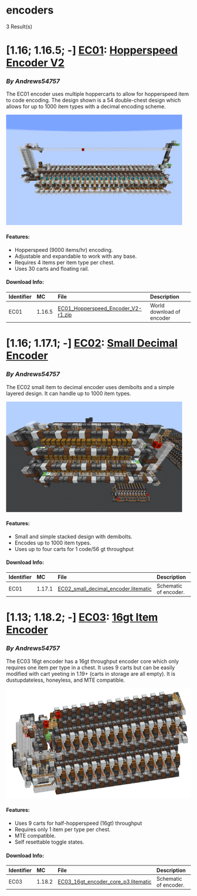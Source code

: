 # encoders
3 Result(s)

# [1.16; 1.16.5; -] [EC01](EC01%20Hopperspeed%20Encoder%20V2): [Hopperspeed Encoder V2](EC01%20Hopperspeed%20Encoder%20V2/EC01_Hopperspeed_Encoder_V2.pdf)
### *By Andrews54757*

The EC01 encoder uses multiple hoppercarts to allow for hopperspeed item to code encoding. The design shown is a 54 double-chest design which allows for up to 1000 item types with a decimal encoding scheme.

<img src="EC01%20Hopperspeed%20Encoder%20V2/encoder.png?raw=1" height="300px">

#### Features:
- Hopperspeed (9000 items/hr) encoding.
- Adjustable and expandable to work with any base.
- Requires 4 items per item type per chest.
- Uses 30 carts and floating rail.

#### Download Info:
|Identifier   | MC       | File                                                                                                               | Description                |
|------------ |:-------- |:------------------------------------------------------------------------------------------------------------------ |:---------------------------|
|EC01         | 1.16.5   | [EC01_Hopperspeed_Encoder_V2-r1.zip](EC01%20Hopperspeed%20Encoder%20V2/EC01_Hopperspeed_Encoder_V2-r1.zip?raw=1)   | World download of encoder  |



# [1.16; 1.17.1; -] [EC02](EC02%20Small%20Decimal%20Encoder): [Small Decimal Encoder](EC02%20Small%20Decimal%20Encoder/EC02_Small_Decimal_Encoder.pdf)
### *By Andrews54757*

The EC02 small item to decimal encoder uses demibolts and a simple layered design. It can handle up to 1000 item types.

<img src="EC02%20Small%20Decimal%20Encoder/small.png?raw=1" height="300px">

#### Features:
- Small and simple stacked design with demibolts.
- Encodes up to 1000 item types.
- Uses up to four carts for 1 code/56 gt throughput

#### Download Info:
|Identifier   | MC       | File                                                                                                                  | Description            |
|------------ |:-------- |:--------------------------------------------------------------------------------------------------------------------- |:-----------------------|
|EC01         | 1.17.1   | [EC02_small_decimal_encoder.litematic](EC02%20Small%20Decimal%20Encoder/EC02_small_decimal_encoder.litematic?raw=1)   | Schematic of encoder.  |



# [1.13; 1.18.2; -] [EC03](EC03%2016gt%20Item%20Encoder): [16gt Item Encoder](EC03%2016gt%20Item%20Encoder/EC03_16gt_Item_Encoder.pdf)
### *By Andrews54757*

The EC03 16gt encoder has a 16gt throughput encoder core which only requires one item per type in a chest. It uses 9 carts but can be easily modified with cart yeeting in 1.19+ (carts in storage are all empty). It is dustupdateless, honeyless, and MTE compatible.

<img src="EC03%2016gt%20Item%20Encoder/coder.png?raw=1" height="300px">

#### Features:
- Uses 9 carts for half-hopperspeed (16gt) throughput
- Requires only 1 item per type per chest.
- MTE compatible.
- Self resettable toggle states.

#### Download Info:
|Identifier   | MC       | File                                                                                                            | Description            |
|------------ |:-------- |:--------------------------------------------------------------------------------------------------------------- |:-----------------------|
|EC03         | 1.18.2   | [EC03_16gt_encoder_core_p3.litematic](EC03%2016gt%20Item%20Encoder/EC03_16gt_encoder_core_p3.litematic?raw=1)   | Schematic of encoder.  |
